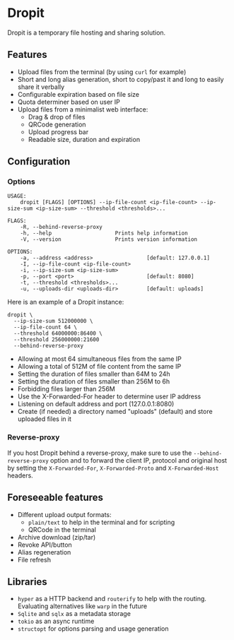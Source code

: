 # Dropit

Dropit is a temporary file hosting and sharing solution.

## Features

- Upload files from the terminal (by using `curl` for example)
- Short and long alias generation, short to copy/past it and long to easily share it verbally
- Configurable expiration based on file size
- Quota determiner based on user IP
- Upload files from a minimalist web interface:
    - Drag & drop of files
    - QRCode generation
    - Upload progress bar
    - Readable size, duration and expiration
  
## Configuration

### Options

```
USAGE:
    dropit [FLAGS] [OPTIONS] --ip-file-count <ip-file-count> --ip-size-sum <ip-size-sum> --threshold <thresholds>...

FLAGS:
    -R, --behind-reverse-proxy    
    -h, --help                    Prints help information
    -V, --version                 Prints version information

OPTIONS:
    -a, --address <address>                 [default: 127.0.0.1]
    -I, --ip-file-count <ip-file-count>    
    -i, --ip-size-sum <ip-size-sum>        
    -p, --port <port>                       [default: 8080]
    -t, --threshold <thresholds>...        
    -u, --uploads-dir <uploads-dir>         [default: uploads]
```

Here is an example of a Dropit instance:

```
dropit \
  --ip-size-sum 512000000 \
  --ip-file-count 64 \
  --threshold 64000000:86400 \
  --threshold 256000000:21600
  --behind-reverse-proxy
```

- Allowing at most 64 simultaneous files from the same IP
- Allowing a total of 512M of file content from the same IP
- Setting the duration of files smaller than 64M to 24h
- Setting the duration of files smaller than 256M to 6h
- Forbidding files larger than 256M
- Use the X-Forwarded-For header to determine user IP address
- Listening on default address and port (127.0.0.1:8080)
- Create (if needed) a directory named "uploads" (default) and store uploaded files in it

### Reverse-proxy

If you host Dropit behind a reverse-proxy, make sure to use the `--behind-reverse-proxy` option and to forward the client IP, protocol and original host by setting the `X-Forwarded-For`, `X-Forwarded-Proto` and `X-Forwarded-Host` headers.    
    
## Foreseeable features

- Different upload output formats:
    - `plain/text` to help in the terminal and for scripting
    - QRCode in the terminal
- Archive download (zip/tar)
- Revoke API/button
- Alias regeneration
- File refresh

## Libraries

- `hyper` as a HTTP backend and `routerify` to help with the routing. Evaluating alternatives like `warp` in the future
- `Sqlite` and `sqlx` as a metadata storage
- `tokio` as an async runtime
- `structopt` for options parsing and usage generation
